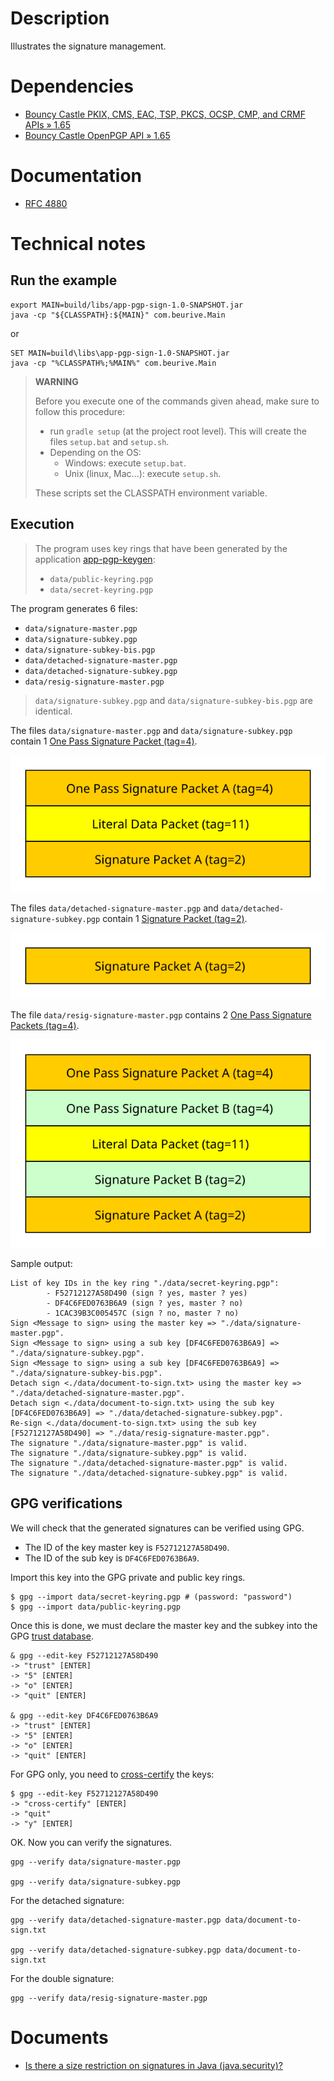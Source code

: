# Description

Illustrates the signature management.

# Dependencies

* [Bouncy Castle PKIX, CMS, EAC, TSP, PKCS, OCSP, CMP, and CRMF APIs » 1.65](https://mvnrepository.com/artifact/org.bouncycastle/bcpkix-jdk15to18/1.65)
* [Bouncy Castle OpenPGP API » 1.65](https://mvnrepository.com/artifact/org.bouncycastle/bcpg-jdk15to18/1.65)

# Documentation

* [RFC 4880](https://tools.ietf.org/html/rfc4880)

# Technical notes

## Run the example

    export MAIN=build/libs/app-pgp-sign-1.0-SNAPSHOT.jar
    java -cp "${CLASSPATH}:${MAIN}" com.beurive.Main

or

    SET MAIN=build\libs\app-pgp-sign-1.0-SNAPSHOT.jar
    java -cp "%CLASSPATH%;%MAIN%" com.beurive.Main

> **WARNING**
>
> Before you execute one of the commands given ahead, make sure to follow this procedure:
>
> * run `gradle setup` (at the project root level). This will create the files `setup.bat` and `setup.sh`.
> * Depending on the OS:
>   * Windows: execute `setup.bat`.
>   * Unix (linux, Mac...): execute `setup.sh`.
>
> These scripts set the CLASSPATH environment variable.

## Execution

> The program uses key rings that have been generated by the application [app-pgp-keygen](../app-pgp-sign):
> * `data/public-keyring.pgp`
> * `data/secret-keyring.pgp`

The program generates 6 files:
* `data/signature-master.pgp`
* `data/signature-subkey.pgp`
* `data/signature-subkey-bis.pgp`
* `data/detached-signature-master.pgp`
* `data/detached-signature-subkey.pgp`
* `data/resig-signature-master.pgp`

> `data/signature-subkey.pgp` and `data/signature-subkey-bis.pgp` are identical.

The files `data/signature-master.pgp` and `data/signature-subkey.pgp` contain 1 [One Pass Signature Packet (tag=4)](https://tools.ietf.org/html/rfc4880#section-5.4).

![](../doc/images/pgp-sign-1-one-pass.svg)

The files `data/detached-signature-master.pgp` and `data/detached-signature-subkey.pgp` contain 1 [Signature Packet (tag=2)](https://tools.ietf.org/html/rfc4880#section-11.4).

![](../doc/images/pgp-sign-detached.svg)

The file `data/resig-signature-master.pgp` contains 2 [One Pass Signature Packets (tag=4)](https://tools.ietf.org/html/rfc4880#section-5.4).

![](../doc/images/pgp-sign-2-one-pass.svg)

Sample output:

    List of key IDs in the key ring "./data/secret-keyring.pgp":
            - F52712127A58D490 (sign ? yes, master ? yes)
            - DF4C6FED0763B6A9 (sign ? yes, master ? no)
            - 1CAC39B3C005457C (sign ? no, master ? no)
    Sign <Message to sign> using the master key => "./data/signature-master.pgp".
    Sign <Message to sign> using a sub key [DF4C6FED0763B6A9] => "./data/signature-subkey.pgp".
    Sign <Message to sign> using a sub key [DF4C6FED0763B6A9] => "./data/signature-subkey-bis.pgp".
    Detach sign <./data/document-to-sign.txt> using the master key => "./data/detached-signature-master.pgp".
    Detach sign <./data/document-to-sign.txt> using the sub key [DF4C6FED0763B6A9] => "./data/detached-signature-subkey.pgp".
    Re-sign <./data/document-to-sign.txt> using the sub key [F52712127A58D490] => "./data/resig-signature-master.pgp".
    The signature "./data/signature-master.pgp" is valid.
    The signature "./data/signature-subkey.pgp" is valid.
    The signature "./data/detached-signature-master.pgp" is valid.
    The signature "./data/detached-signature-subkey.pgp" is valid.

## GPG verifications

We will check that the generated signatures can be verified using GPG.

* The ID of the key master key is `F52712127A58D490`.
* The ID of the sub key is `DF4C6FED0763B6A9`.

Import this key into the GPG private and public key rings.
    
    $ gpg --import data/secret-keyring.pgp # (password: "password")
    $ gpg --import data/public-keyring.pgp

Once this is done, we must declare the master key and the subkey into the GPG [trust database](https://unix.stackexchange.com/questions/407062/gpg-list-keys-command-outputs-uid-unknown-after-importing-private-key-onto). 

    & gpg --edit-key F52712127A58D490
    -> "trust" [ENTER]
    -> "5" [ENTER]
    -> "o" [ENTER]
    -> "quit" [ENTER]
    
    & gpg --edit-key DF4C6FED0763B6A9
    -> "trust" [ENTER]
    -> "5" [ENTER]
    -> "o" [ENTER]
    -> "quit" [ENTER]
    
For GPG only, you need to [cross-certify](https://gnupg.org/faq/subkey-cross-certify.html) the keys:

    $ gpg --edit-key F52712127A58D490
    -> "cross-certify" [ENTER]
    -> "quit"
    -> "y" [ENTER]

OK. Now you can verify the signatures.
    
    gpg --verify data/signature-master.pgp

    gpg --verify data/signature-subkey.pgp

For the detached signature:
        
    gpg --verify data/detached-signature-master.pgp data/document-to-sign.txt

    gpg --verify data/detached-signature-subkey.pgp data/document-to-sign.txt

For the double signature:

    gpg --verify data/resig-signature-master.pgp

# Documents

* [Is there a size restriction on signatures in Java (java.security)?](https://stackoverflow.com/questions/2678138/is-there-a-size-restriction-on-signatures-in-java-java-security)
